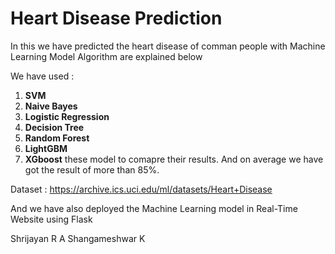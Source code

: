 # Heart Disease Prediction

In this we have predicted the heart disease of comman people with Machine Learning Model Algorithm are explained below

We have used :
1. **SVM**
2. **Naive Bayes**
3. **Logistic Regression**
4. **Decision Tree**
5. **Random Forest**
6. **LightGBM**
7. **XGboost**
these model to comapre their results. And on average we have got the result of more than 85%. 

Dataset : https://archive.ics.uci.edu/ml/datasets/Heart+Disease

And we have also deployed the Machine Learning model in Real-Time Website using Flask

Shrijayan R A 
Shangameshwar K
